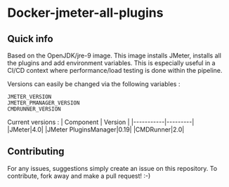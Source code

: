 # Docker-jmeter-all-plugins
## Quick info
Based on the OpenJDK/jre-9 image. This image installs JMeter, installs all the plugins and add environment variables. This is especially useful in a CI/CD context where performance/load testing is done within the pipeline.

Versions can easily be changed via the following variables :

```
JMETER_VERSION
JMETER_PMANAGER_VERSION
CMDRUNNER_VERSION
```

Current versions :
| Component | Version |
|-----------|---------|
|JMeter|4.0|
|JMeter PluginsManager|0.19|
|CMDRunner|2.0|

## Contributing
For any issues, suggestions simply create an issue on this repository. To contribute, fork away and make a pull request! :-)
